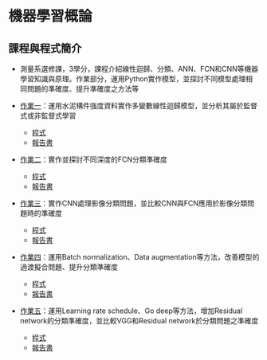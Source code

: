 機器學習概論
== 
## 課程與程式簡介
- 測量系選修課，3學分，課程介紹線性迴歸、分類、ANN、FCN和CNN等機器學習知識與原理。作業部分，運用Python實作模型，並探討不同模型處理相同問題的準確度、提升準確度之方法等
  
- [作業一](https://github.com/janiceHuuu/113-2-introduction-to-machine-learning/tree/main/Assignment%201)：運用水泥構件強度資料實作多變數線性迴歸模型，並分析其屬於監督式或非監督式學習
  - [程式](https://github.com/janiceHuuu/113-2-introduction-to-machine-learning/blob/main/Assignment%201/%5BHW1%5D_Multivariable_Regression_F64126147_%E8%83%A1%E7%91%80%E7%9C%9F.ipynb)
  - [報告書](https://github.com/janiceHuuu/113-2-introduction-to-machine-learning/blob/main/Assignment%201/F64126147_%E8%83%A1%E7%91%80%E7%9C%9F_Assignment1.pdf)
  
- [作業二](https://github.com/janiceHuuu/113-2-introduction-to-machine-learning/tree/main/Assignment%202)：實作並探討不同深度的FCN分類準確度
  - [程式](https://github.com/janiceHuuu/113-2-introduction-to-machine-learning/blob/main/Assignment%202/%5BHW2%5D_Dense(fashion_mnist)_F64126147_%E8%83%A1%E7%91%80%E7%9C%9F.ipynb)
  - [報告書](https://github.com/janiceHuuu/113-2-introduction-to-machine-learning/blob/main/Assignment%202/F64126147_%E8%83%A1%E7%91%80%E7%9C%9F_Assignment2.pdf)
  
- [作業三](https://github.com/janiceHuuu/113-2-introduction-to-machine-learning/tree/main/Assignment%203)：實作CNN處理影像分類問題，並比較CNN與FCN應用於影像分類問題時的準確度
  - [程式](https://github.com/janiceHuuu/113-2-introduction-to-machine-learning/blob/main/Assignment%203/%5BHW3%5DCNN(cifar10)_F64126147_%E8%83%A1%E7%91%80%E7%9C%9F.ipynb)
  - [報告書](https://github.com/janiceHuuu/113-2-introduction-to-machine-learning/blob/main/Assignment%203/F64126147_%E8%83%A1%E7%91%80%E7%9C%9F_Assignment3.pdf)
  
- [作業四](https://github.com/janiceHuuu/113-2-introduction-to-machine-learning/tree/main/Assignment%204)：運用Batch normalization、Data augmentation等方法，改善模型的過渡擬合問題、提升分類準確度
  - [程式](https://github.com/janiceHuuu/113-2-introduction-to-machine-learning/blob/main/Assignment%204/%5BHW4%5D_Overfitting_Problem_F64126147_%E8%83%A1%E7%91%80%E7%9C%9F.ipynb)
  - [報告書](https://github.com/janiceHuuu/113-2-introduction-to-machine-learning/blob/main/Assignment%204/F64126147_%E8%83%A1%E7%91%80%E7%9C%9F_Assignment4.pdf)
  
- [作業五](https://github.com/janiceHuuu/113-2-introduction-to-machine-learning/tree/main/Assignment%205)：運用Learning rate schedule、Go deep等方法，增加Residual network的分類準確度，並比較VGG和Residual network於分類問題之準確度
  - [程式](https://github.com/janiceHuuu/113-2-introduction-to-machine-learning/blob/main/Assignment%205/%5BHW5%5DResNet(cifar10)_F64126147_%E8%83%A1%E7%91%80%E7%9C%9F.ipynb)
  - [報告書](https://github.com/janiceHuuu/113-2-introduction-to-machine-learning/blob/main/Assignment%205/F64126147_%E8%83%A1%E7%91%80%E7%9C%9F_Assignment5.pdf)
  
